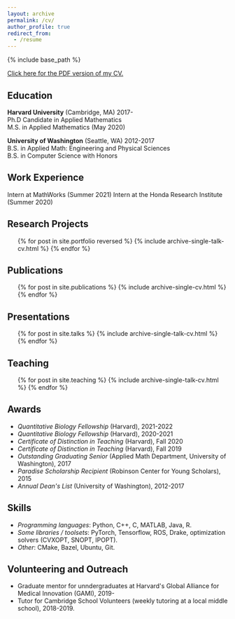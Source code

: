 ```yaml
---
layout: archive
permalink: /cv/
author_profile: true
redirect_from:
  - /resume
---
```


{% include base_path %}

[Click here for the PDF version of my CV.](/files/cv.pdf)

Education
------
**Harvard University** (Cambridge, MA)  2017-  
Ph.D Candidate in Applied Mathematics  
M.S. in Applied Mathematics  (May 2020)

**University of Washington** (Seattle, WA)  2012-2017  
B.S. in Applied Math: Engineering and Physical Sciences  
B.S. in Computer Science with Honors  

Work Experience
------
Intern at MathWorks (Summer 2021)
Intern at the Honda Research Institute (Summer 2020)

Research Projects
------
<ul>{% for post in site.portfolio reversed %}
{% include archive-single-talk-cv.html %}
{% endfor %}</ul>

Publications
------
  <ul>{% for post in site.publications %}
    {% include archive-single-cv.html %}
  {% endfor %}</ul>
  
Presentations
------
  <ul>{% for post in site.talks %}
    {% include archive-single-talk-cv.html %}
  {% endfor %}</ul>
  
Teaching
------
  <ul>{% for post in site.teaching %}
    {% include archive-single-talk-cv.html %}
  {% endfor %}</ul>
  
Awards
------
*  *Quantitative Biology Fellowship* (Harvard), 2021-2022
*  *Quantitative Biology Fellowship* (Harvard), 2020-2021
*  *Certificate of Distinction in Teaching* (Harvard), Fall 2020
*  *Certificate of Distinction in Teaching* (Harvard), Fall 2019
*  *Outstanding Graduating Senior* (Applied Math Department, University of Washington), 2017
*  *Paradise Scholarship Recipient* (Robinson Center for Young Scholars), 2015
*  *Annual Dean's List* (University of Washington), 2012-2017

Skills
------
* *Programming languages*: Python, C++, C, MATLAB, Java, R.
* *Some libraries / toolsets*: PyTorch, Tensorflow, ROS, Drake, optimization solvers (CVXOPT, SNOPT, IPOPT).
* *Other*: CMake, Bazel, Ubuntu, Git.

Volunteering and Outreach
------
* Graduate mentor for unndergraduates at Harvard's Global Alliance for Medical Innovation (GAMI), 2019-
* Tutor for Cambridge School Volunteers (weekly tutoring at a local middle school), 2018-2019.
